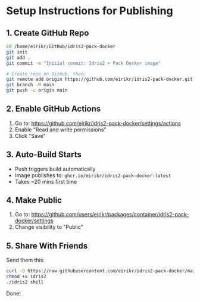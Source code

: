 # Setup Instructions for Publishing

## 1. Create GitHub Repo

```bash
cd /home/eirikr/GitHub/idris2-pack-docker
git init
git add .
git commit -m "Initial commit: Idris2 + Pack Docker image"

# Create repo on GitHub, then:
git remote add origin https://github.com/eirikr/idris2-pack-docker.git
git branch -M main
git push -u origin main
```

## 2. Enable GitHub Actions

1. Go to: https://github.com/eirikr/idris2-pack-docker/settings/actions
2. Enable "Read and write permissions"
3. Click "Save"

## 3. Auto-Build Starts

- Push triggers build automatically
- Image publishes to: `ghcr.io/eirikr/idris2-pack-docker:latest`
- Takes ~20 mins first time

## 4. Make Public

1. Go to: https://github.com/users/eirikr/packages/container/idris2-pack-docker/settings
2. Change visibility to "Public"

## 5. Share With Friends

Send them this:

```bash
curl -O https://raw.githubusercontent.com/eirikr/idris2-pack-docker/main/idris2
chmod +x idris2
./idris2 shell
```

Done!
